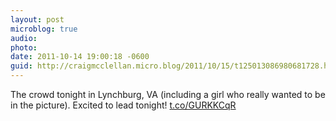 ```yaml
---
layout: post
microblog: true
audio: 
photo: 
date: 2011-10-14 19:00:18 -0600
guid: http://craigmcclellan.micro.blog/2011/10/15/t125013086980681728.html
---
```

The crowd tonight in Lynchburg, VA (including a girl who really wanted to be in the picture). Excited to lead tonight! [t.co/GURKKCqR](http://t.co/GURKKCqR)
